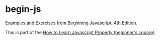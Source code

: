 # begin-js
[Examples and Exercises from Beginning Javascript, 4th Edition](http://www.amazon.com/Beginning-JavaScript-Paul-Wilton/dp/0470525932).

This is part of the [How to Learn Javascript Properly (beginner's course)](http://javascriptissexy.com/how-to-learn-javascript-properly/). 
